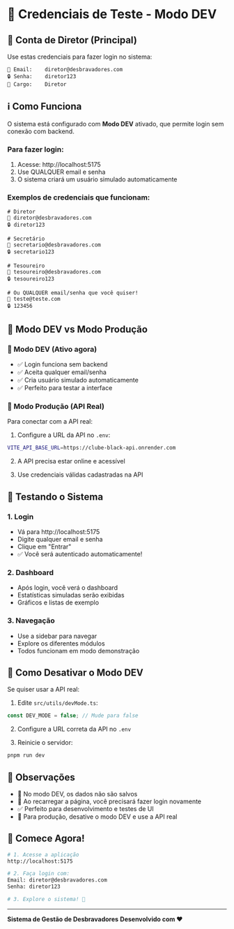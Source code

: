 # 🔑 Credenciais de Teste - Modo DEV

## 👤 Conta de Diretor (Principal)

Use estas credenciais para fazer login no sistema:

```
📧 Email:    diretor@desbravadores.com
🔒 Senha:    diretor123
👔 Cargo:    Diretor
```

## ℹ️ Como Funciona

O sistema está configurado com **Modo DEV** ativado, que permite login sem conexão com backend.

### Para fazer login:

1. Acesse: http://localhost:5175
2. Use QUALQUER email e senha
3. O sistema criará um usuário simulado automaticamente

### Exemplos de credenciais que funcionam:

```
# Diretor
📧 diretor@desbravadores.com
🔒 diretor123

# Secretário
📧 secretario@desbravadores.com  
🔒 secretario123

# Tesoureiro
📧 tesoureiro@desbravadores.com
🔒 tesoureiro123

# Ou QUALQUER email/senha que você quiser!
📧 teste@teste.com
🔒 123456
```

## 🎯 Modo DEV vs Modo Produção

### 🔧 Modo DEV (Ativo agora)
- ✅ Login funciona sem backend
- ✅ Aceita qualquer email/senha
- ✅ Cria usuário simulado automaticamente
- ✅ Perfeito para testar a interface

### 🚀 Modo Produção (API Real)
Para conectar com a API real:

1. Configure a URL da API no `.env`:
```bash
VITE_API_BASE_URL=https://clube-black-api.onrender.com
```

2. A API precisa estar online e acessível

3. Use credenciais válidas cadastradas na API

## 🧪 Testando o Sistema

### 1. Login
- Vá para http://localhost:5175
- Digite qualquer email e senha
- Clique em "Entrar"
- ✅ Você será autenticado automaticamente!

### 2. Dashboard
- Após login, você verá o dashboard
- Estatísticas simuladas serão exibidas
- Gráficos e listas de exemplo

### 3. Navegação
- Use a sidebar para navegar
- Explore os diferentes módulos
- Todos funcionam em modo demonstração

## 🔄 Como Desativar o Modo DEV

Se quiser usar a API real:

1. Edite `src/utils/devMode.ts`:
```typescript
const DEV_MODE = false; // Mude para false
```

2. Configure a URL correta da API no `.env`

3. Reinicie o servidor:
```bash
pnpm run dev
```

## 📝 Observações

- 🔧 No modo DEV, os dados não são salvos
- 🔄 Ao recarregar a página, você precisará fazer login novamente
- ✅ Perfeito para desenvolvimento e testes de UI
- 🚀 Para produção, desative o modo DEV e use a API real

## 🎉 Comece Agora!

```bash
# 1. Acesse a aplicação
http://localhost:5175

# 2. Faça login com:
Email: diretor@desbravadores.com
Senha: diretor123

# 3. Explore o sistema! 🚀
```

---

**Sistema de Gestão de Desbravadores**
**Desenvolvido com ❤️**
